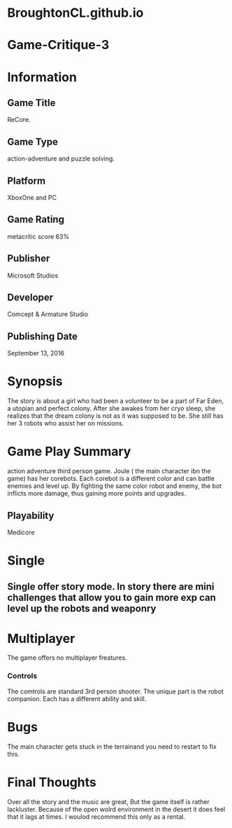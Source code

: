 # BroughtonCL.github.io
# Game-Critique-3
# Information
## Game Title
ReCore.
## Game Type
action-adventure and puzzle solving.
## Platform
XboxOne and  PC 
## Game Rating
metacritic score 63% 
## Publisher
Microsoft Studios
## Developer
Comcept & Armature Studio
## Publishing Date
September 13, 2016
# Synopsis
The story is about a girl who had been a volunteer to be a part of Far Eden, a utopian and perfect colony. 
After she awakes from her cryo sleep, she realizes that the dream colony is not as it was supposed to be. 
She still has her 3 robots who assist her on missions.

# Game Play Summary
action adventure third person game. Joule ( the main character ibn the game) has her corebots. 
Each corebot is a different color and can battle enemies and level up. 
By fighting the same color robot and enemy, the bot inflicts more damage, thus gaining more points and upgrades.
## Playability
 Medicore 
# Single

Single offer story mode. In story there are mini challenges that allow you to gain more exp can level up the robots  and  weaponry   
-
# Multiplayer 
The game  offers  no multiplayer freatures.

### Controls
The comtrols are standard 3rd person shooter. The unique part is the robot companion. Each has a different ability and skill. 
# Bugs
The main character gets stuck in the terrainand you need to restart to fix this.
# Final Thoughts
Over all the story and the music are great, But the game itself is rather lackluster. 
Because of the open wolrd environment in the desert it does feel that it lags at times. I woulod recommend this only as a rental.
